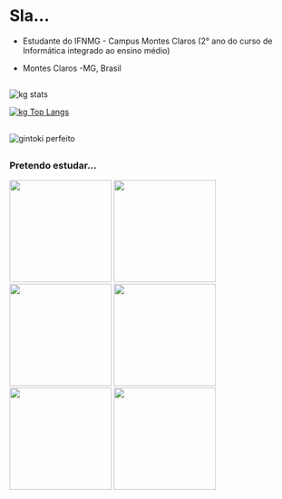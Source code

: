 <!--
**MarceloH1122/MarceloH1122** is a ✨ _special_ ✨ repository because its `README.md` (this file) appears on your GitHub profile.

Here are some ideas to get you started:

- 🔭 I’m currently working on ...
- 🌱 I’m currently learning ...
- 👯 I’m looking to collaborate on ...
- 🤔 I’m looking for help with ...
- 💬 Ask me about ...
- 📫 How to reach me: ...
- 😄 Pronouns: ...
- ⚡ Fun fact: ...
-->
# Sla...

- Estudante do IFNMG - Campus Montes Claros (2° ano do curso de Informática integrado ao ensino médio)

- Montes Claros -MG, Brasil

##

<div>

![kg stats](https://github-readme-stats.vercel.app/api?username=MarceloH1122&show_icons=true&border_radius=30&theme=radical)


[![kg Top Langs](https://github-readme-stats.vercel.app/api/top-langs/?username=MarceloH1122&layout=compact&border_radius=30&theme=radical)](https://github.com/anuraghazra/github-readme-stats)

</div>

##

![gintoki perfeito](https://media.discordapp.net/attachments/798356705129136151/872684696222437377/babe3d02b30972968203d223f5f45b76.gif)

##
### Pretendo estudar...
<div>

<img height="180cm" src="https://img.shields.io/badge/C%2B%2B-00599C?style=for-the-badge&logo=c%2B%2B&logoColor=white">
<img height="180cm" src="https://img.shields.io/badge/C%23-239120?style=for-the-badge&logo=c-sharp&logoColor=white">
<img height="180cm" src="https://img.shields.io/badge/Unity-100000?style=for-the-badge&logo=unity&logoColor=white">
<img height="180cm" src="https://img.shields.io/badge/HTML5-E34F26?style=for-the-badge&logo=html5&logoColor=white">
<img height="180cm" src="https://img.shields.io/badge/CSS-239120?&style=for-the-badge&logo=css3&logoColor=white">
<img height="180cm" src="https://img.shields.io/badge/JavaScript-F7DF1E?style=for-the-badge&logo=javascript&logoColor=black">

</div>
